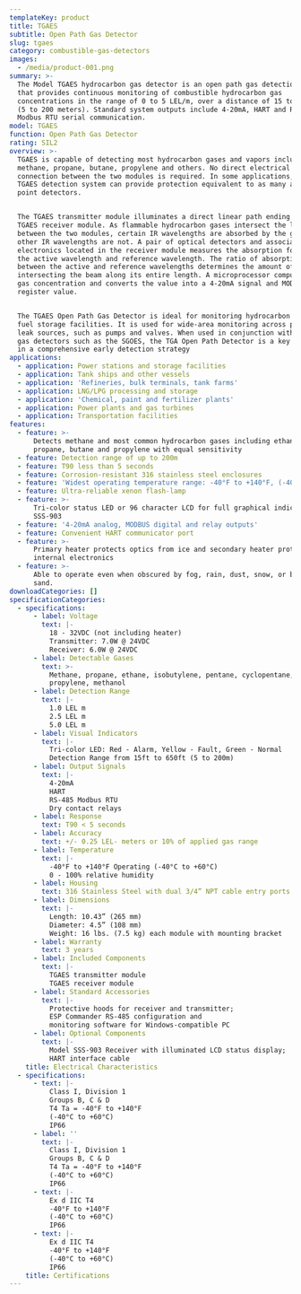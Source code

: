 ```yaml
---
templateKey: product
title: TGAES
subtitle: Open Path Gas Detector
slug: tgaes
category: combustible-gas-detectors
images:
  - /media/product-001.png
summary: >-
  The Model TGAES hydrocarbon gas detector is an open path gas detection system
  that provides continuous monitoring of combustible hydrocarbon gas
  concentrations in the range of 0 to 5 LEL/m, over a distance of 15 to 650 feet
  (5 to 200 meters). Standard system outputs include 4-20mA, HART and RS-485
  Modbus RTU serial communication.
model: TGAES
function: Open Path Gas Detector
rating: SIL2
overview: >-
  TGAES is capable of detecting most hydrocarbon gases and vapors including
  methane, propane, butane, propylene and others. No direct electrical
  connection between the two modules is required. In some applications, one
  TGAES detection system can provide protection equivalent to as many as eight
  point detectors.


  The TGAES transmitter module illuminates a direct linear path ending at the
  TGAES receiver module. As flammable hydrocarbon gases intersect the light beam
  between the two modules, certain IR wavelengths are absorbed by the gas, while
  other IR wavelengths are not. A pair of optical detectors and associated
  electronics located in the receiver module measures the absorption for both
  the active wavelength and reference wavelength. The ratio of absorption
  between the active and reference wavelengths determines the amount of gas
  intersecting the beam along its entire length. A microprocessor computes the
  gas concentration and converts the value into a 4-20mA signal and MODBUS
  register value. 


  The TGAES Open Path Gas Detector is ideal for monitoring hydrocarbon leaks at
  fuel storage facilities. It is used for wide-area monitoring across potential
  leak sources, such as pumps and valves. When used in conjunction with point
  gas detectors such as the SGOES, the TGA Open Path Detector is a key element
  in a comprehensive early detection strategy
applications:
  - application: Power stations and storage facilities
  - application: Tank ships and other vessels
  - application: 'Refineries, bulk terminals, tank farms'
  - application: LNG/LPG processing and storage
  - application: 'Chemical, paint and fertilizer plants'
  - application: Power plants and gas turbines
  - application: Transportation facilities
features:
  - feature: >-
      Detects methane and most common hydrocarbon gases including ethane, 
      propane, butane and propylene with equal sensitivity
  - feature: Detection range of up to 200m
  - feature: T90 less than 5 seconds
  - feature: Corrosion-resistant 316 stainless steel enclosures
  - feature: 'Widest operating temperature range: -40°F to +140°F, (-40°C to +60°C)'
  - feature: Ultra-reliable xenon flash-lamp
  - feature: >-
      Tri-color status LED or 96 character LCD for full graphical indication w/
      SSS-903
  - feature: '4-20mA analog, MODBUS digital and relay outputs'
  - feature: Convenient HART communicator port
  - feature: >-
      Primary heater protects optics from ice and secondary heater protects the
      internal electronics 
  - feature: >-
      Able to operate even when obscured by fog, rain, dust, snow, or blowing
      sand. 
downloadCategories: []
specificationCategories:
  - specifications:
      - label: Voltage
        text: |-
          18 - 32VDC (not including heater)
          Transmitter: 7.0W @ 24VDC
          Receiver: 6.0W @ 24VDC
      - label: Detectable Gases
        text: >-
          Methane, propane, ethane, isobutylene, pentane, cyclopentane, hexane,
          propylene, methanol
      - label: Detection Range
        text: |-
          1.0 LEL m
          2.5 LEL m
          5.0 LEL m
      - label: Visual Indicators
        text: |-
          Tri-color LED: Red - Alarm, Yellow - Fault, Green - Normal
          Detection Range from 15ft to 650ft (5 to 200m)
      - label: Output Signals
        text: |-
          4-20mA
          HART
          RS-485 Modbus RTU
          Dry contact relays
      - label: Response
        text: T90 < 5 seconds
      - label: Accuracy
        text: +/- 0.25 LEL- meters or 10% of applied gas range
      - label: Temperature
        text: |-
          -40°F to +140°F Operating (-40°C to +60°C)
          0 - 100% relative humidity
      - label: Housing
        text: 316 Stainless Steel with dual 3/4” NPT cable entry ports
      - label: Dimensions
        text: |-
          Length: 10.43” (265 mm) 
          Diameter: 4.5” (108 mm) 
          Weight: 16 lbs. (7.5 kg) each module with mounting bracket
      - label: Warranty
        text: 3 years
      - label: Included Components
        text: |-
          TGAES transmitter module
          TGAES receiver module
      - label: Standard Accessories
        text: |-
          Protective hoods for receiver and transmitter;
          ESP Commander RS-485 configuration and
          monitoring software for Windows-compatible PC 
      - label: Optional Components
        text: |-
          Model SSS-903 Receiver with illuminated LCD status display;
          HART interface cable
    title: Electrical Characteristics
  - specifications:
      - text: |-
          Class I, Division 1
          Groups B, C & D
          T4 Ta = -40°F to +140°F
          (-40°C to +60°C)
          IP66
      - label: ''
        text: |-
          Class I, Division 1
          Groups B, C & D
          T4 Ta = -40°F to +140°F
          (-40°C to +60°C)
          IP66
      - text: |-
          Ex d IIC T4
          -40°F to +140°F
          (-40°C to +60°C)
          IP66
      - text: |-
          Ex d IIC T4
          -40°F to +140°F
          (-40°C to +60°C)
          IP66
    title: Certifications
---
```



